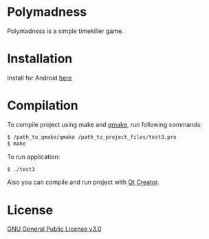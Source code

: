 # Polymadness
Polymadness is a simple timekiller game.

# Installation
Install for Android [here](https://play.google.com/store/apps/details?id=com.rett.polymadness&hl=en&gl=US)
# Compilation 
To compile project using make and [qmake](https://doc.qt.io/qt-5/qmake-manual.html), run following commands:
```bash
$ /path_to_qmake/qmake /path_to_project_files/test3.pro
$ make
```
To run application:
```bash
$ ./test3
```

Also you can compile and run project with [Qt Creator](https://www.qt.io/).

# License
[GNU General Public License v3.0](https://www.gnu.org/licenses/gpl-3.0.en.html)
